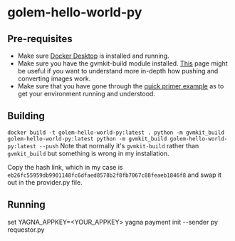# golem-hello-world-py

## Pre-requisites
* Make sure [Docker Desktop](https://www.docker.com/products/docker-desktop) is installed and running.
* Make sure you have the gvmkit-build module installed. [This](https://handbook.golem.network/requestor-tutorials/vm-runtime) page might be useful if you want to understand more in-depth how pushing and converting images work.
* Make sure that you have gone through the [quick primer example](https://handbook.golem.network/requestor-tutorials/flash-tutorial-of-requestor-development) as to get your environment running and understood.

## Building

`docker build -t golem-hello-world-py:latest .
python -m gvmkit_build golem-hello-world-py:latest
python -m gvmkit_build golem-hello-world-py:latest --push`
Note that normally it's `gvmkit-build` rather than `gvmkit_build` but something is wrong in my installation.

Copy the hash link, which in my case is `eb26fc55959db9901148fc6dfaed8578b2f8fb7067c88feaeb1846f8` and swap it out in the provider.py file.

## Running

set YAGNA_APPKEY=<YOUR_APPKEY>
yagna payment init --sender
py requestor.py